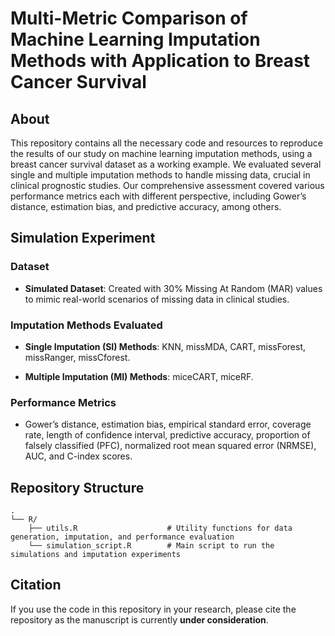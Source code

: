 # Multi-Metric Comparison of Machine Learning Imputation Methods with Application to Breast Cancer Survival

## About

This repository contains all the necessary code and resources to reproduce the results of our study on machine learning imputation methods, using a breast cancer survival dataset as a working example. We evaluated several single and multiple imputation methods to handle missing data, crucial in clinical prognostic studies. Our comprehensive assessment covered various performance metrics each with different perspective, including Gower’s distance, estimation bias, and predictive accuracy, among others.

## Simulation Experiment

### Dataset

- **Simulated Dataset**: Created with 30% Missing At Random (MAR) values to mimic real-world scenarios of missing data in clinical studies.
  
### Imputation Methods Evaluated

- **Single Imputation (SI) Methods**: KNN, missMDA, CART, missForest, missRanger, missCforest.

- **Multiple Imputation (MI) Methods**: miceCART, miceRF.

### Performance Metrics
- Gower’s distance, estimation bias, empirical standard error, coverage rate, length of confidence interval, predictive accuracy, proportion of falsely classified (PFC), normalized root mean squared error (NRMSE), AUC, and C-index scores.

## Repository Structure

```
.
└── R/
    ├── utils.R                    # Utility functions for data generation, imputation, and performance evaluation
    └── simulation_script.R        # Main script to run the simulations and imputation experiments
```


## Citation

If you use the code in this repository in your research, please cite the repository as the manuscript is currently **under consideration**.
